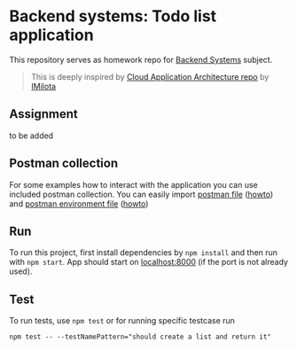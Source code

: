 # Backend systems: Todo list application

This repository serves as homework repo for [Backend Systems](http://unicornuniversity.net/backend-systems) subject. 

> This is deeply inspired by [Cloud Application Architecture repo](https://github.com/UnicornUniversity/bcaa-summer-2024/) by [IMilota](mailto:imilota@centrum.cz)

## Assignment

to be added 

## Postman collection 

For some examples how to interact with the application you can use included postman collection. You can easily import [postman file](postman/unicorn-bsy.postman_collection.json) ([howto](https://docs.tink.com/entries/articles/postman-collection-for-account-check)) and [postman environment file](postman/unicorn-bsy.postman_environment.json) ([howto](https://docs.oracle.com/en/cloud/saas/netsuite/ns-online-help/section_1545058149.html)) 


## Run 

To run this project, first install dependencies by `npm install` and then run with `npm start`. App should start on [localhost:8000](http://localhost:8000) (if the port is not already used). 

## Test 

To run tests, use `npm test` or for running specific testcase run 

```
npm test -- --testNamePattern="should create a list and return it"
```